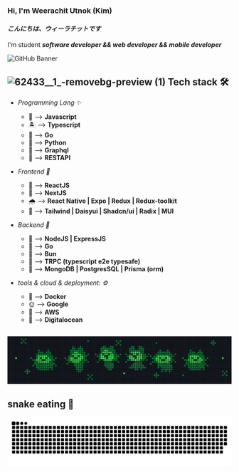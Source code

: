<h3>Hi, I'm Weerachit Utnok (Kim)</h3>
<h4><strong><i>こんにちは、ウィーラチットです</i></strong></h4>
<p>
  I'm student <strong><i> software developer && web developer && mobile developer</i></strong>
</p>


<!--- --------------------------------------------------------------------------------
---------------------------------------------------------------------- -->
<!--- -- Custom Designed Banner ---------------------------------------------------------------------------------------------------------------------------- -->
<!--- ![GitHub Banner](https://github.com/HakimIno/HakimIno/assets/78003589/14fce0ec-b1d2-49b1-847d-dbc46c89019f) ------------------------------------------------------------------------------------------------------------------------------------------------------ -->

![GitHub Banner](https://github.com/HakimIno/HakimIno/assets/78003589/240defe8-4629-4246-b4a4-f90d6ad171a7)

<!--- ------------------------------------------------------------------------------------------------------------------------------------------------------ -->
<!--- -- tech stack ----------------------------------------------------------------------------------------------------------------------------- -->
<!--- ------------------------------------------------------------------------
------------------------------------------------------------------------------ -->

## ![62433__1_-removebg-preview (1)](https://github.com/HakimIno/HakimIno/assets/78003589/5811c9b7-aaf7-4dcb-b697-0f3033f2d3db) Tech stack 🛠 

 - *Programming Lang ✨*
   - 🛵 --> <strong>Javascript</strong>
   - 🏝️ --> <strong>Typescript</strong>
   - 🪼 --> <strong>Go</strong>
   - 🐍 --> <strong>Python</strong>
   - 👾 --> <strong>Graphql</strong>
   - 👑 --> <strong>RESTAPI</strong>
   
        
 - *Frontend 🎨*
   - 🎃 --> <strong>ReactJS</strong>
   - 🦄 --> <strong>NextJS</strong>
   - 🌧️ --> <strong>React Native | Expo | Redux | Redux-toolkit</strong>
   - 🐼 --> <strong>Tailwind | Daisyui | Shadcn/ui | Radix | MUI </strong>
	 
 - *Backend 👀*
   - 🌵 --> <strong>NodeJS | ExpressJS</strong>
   - 🪼 --> <strong>Go</strong>
   - 🧄 --> <strong>Bun</strong>
   - 🦖 --> <strong>TRPC (typescript e2e typesafe)</strong>
   - 🌳 --> <strong>MongoDB | PostgresSQL | Prisma (orm) </strong> 

- *tools & cloud & deployment: ⚙️*
   - 🐳 --> <strong>Docker</strong> 
   - 🌞 --> <strong>Google</strong> 
   - 🦁 --> <strong>AWS</strong> 
   - 🐬 --> <strong>Digitalocean</strong> 

<!--- ------------------------------------------------------------------------------------------------------------------------------------------------------ -->
<!--- -- tech stack ----------------------------------------------------------------------------------------------------------------------------- -->
<!--- ------------------------------------------------------------------------------------------------------------------------------------------------------ -->
##
![GitHub Banner](https://github.com/virtualvivek/virtualvivek/blob/main/assets/anim_octo_dark.gif?raw=true)
##
## snake eating 🐍
![github-contribution-grid-snake](https://raw.githubusercontent.com/platane/platane/output/github-contribution-grid-snake-dark.svg)
##

